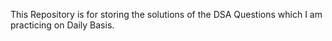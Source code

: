 This Repository is for storing the solutions of the DSA Questions which I am practicing on Daily Basis.
